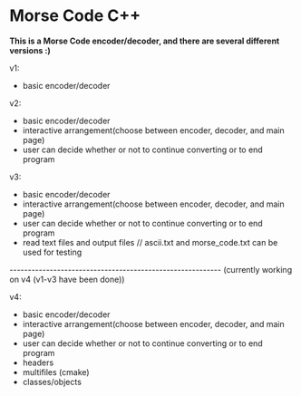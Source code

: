 # Morse Code C++

**This is a Morse Code encoder/decoder, and there are several different versions :)**


v1:
- basic encoder/decoder

v2:
- basic encoder/decoder
- interactive arrangement(choose between encoder, decoder, and main page)
- user can decide whether or not to continue converting or to end program

v3:
- basic encoder/decoder
- interactive arrangement(choose between encoder, decoder, and main page)
- user can decide whether or not to continue converting or to end program
- read text files and output files
// ascii.txt and morse_code.txt can be used for testing

---------------------------------------------------------- (currently working on v4 (v1-v3 have been done))

v4:
- basic encoder/decoder
- interactive arrangement(choose between encoder, decoder, and main page)
- user can decide whether or not to continue converting or to end program
- headers
- multifiles (cmake)
- classes/objects

